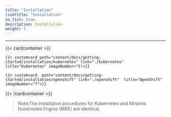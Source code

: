 ```yaml
---
title: "Installation"
linkTitle: "Installation"
no_list: true
description: Installation
weight: 1
---
```

<hr>
 


{{< cardcontainer >}}

    {{< customcard path="content/docs/getting-started/installation/kubernetes" link="./kubernetes" title="Kubernetes" imageNumber="5">}}

    {{< customcard  path="content/docs/getting-started/installation/openshift" link="./openshift"  title="OpenShift" imageNumber="7">}}


{{< /cardcontainer >}}

>Note:The installation procedures for Kubernetes and Mirantis Kubernetes Engine (MKE) are identical. 

